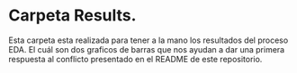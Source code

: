 
# Carpeta Results. 

Esta carpeta esta realizada para tener a la mano los resultados del proceso EDA. 
El cuál son dos graficos de barras que nos ayudan a dar una primera respuesta al conflicto presentado en el README de este repositorio. 

